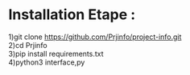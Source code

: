 # Installation Etape :
1)git clone https://github.com/Prjinfo/project-info.git   
2)cd Prjinfo   
3)pip install requirements.txt   
4)python3 interface,py   
